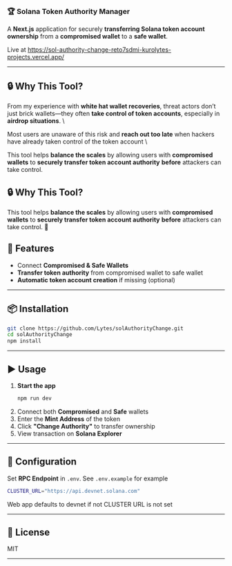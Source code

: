 ### 🏆 Solana Token Authority Manager

A **Next.js** application for securely **transferring Solana token account ownership** from a **compromised wallet** to a **safe wallet**.

Live at https://sol-authority-change-reto7sdmi-kurolytes-projects.vercel.app/

---

## 🔒 Why This Tool?

From my experience with **white hat wallet recoveries**, threat actors don’t just brick wallets—they often **take control of token accounts**, especially in **airdrop situations**. \

Most users are unaware of this risk and **reach out too late** when hackers have already taken control of the token account \

This tool helps **balance the scales** by allowing users with **compromised wallets** to **securely transfer token account authority** **before** attackers can take control.

## 🔒 Why This Tool?

This tool helps **balance the scales** by allowing users with **compromised wallets** to **securely transfer token account authority** **before** attackers can take control. 🚀

## 🚀 Features

- Connect **Compromised & Safe Wallets**
- **Transfer token authority** from compromised wallet to safe wallet
- **Automatic token account creation** if missing (optional)

---

## 📦 Installation

```sh
git clone https://github.com/Lytes/solAuthorityChange.git
cd solAuthorityChange
npm install
```

---

## ▶️ Usage

1. **Start the app**
   ```sh
   npm run dev
   ```
2. Connect both **Compromised** and **Safe** wallets
3. Enter the **Mint Address** of the token
4. Click **"Change Authority"** to transfer ownership
5. View transaction on **Solana Explorer**

---

## 🔧 Configuration

Set **RPC Endpoint** in `.env`. See `.env.example` for example

```sh
CLUSTER_URL="https://api.devnet.solana.com"
```

Web app defaults to devnet if not CLUSTER URL is not set

---

## 📜 License

MIT

---
